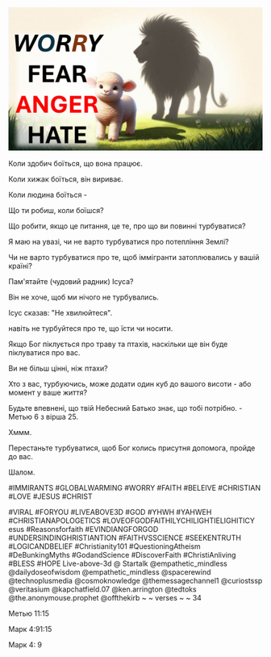 ![Video cover image](../cover.jpg "cover photo")

Коли здобич боїться, що вона працює.

Коли хижак боїться, він вириває.

Коли людина боїться -

Що ти робиш, коли боїшся?

Що робити, якщо це питання, це те, про що ви повинні турбуватися?

Я маю на увазі, чи не варто турбуватися про потепління Землі?

Чи не варто турбуватися про те, щоб іммігранти затоплювались у вашій країні?

Пам'ятайте (чудовий радник) Ісуса?

Він не хоче, щоб ми нічого не турбувались.

Ісус сказав: "Не хвилюйтеся".

навіть не турбуйтеся про те, що їсти чи носити.

Якщо Бог піклується про траву та птахів, наскільки ще він буде піклуватися про вас.

Ви не більш цінні, ніж птахи?

Хто з вас, турбуючись, може додати один куб до вашого висоти - або момент у ваше життя?

Будьте впевнені, що твій Небесний Батько знає, що тобі потрібно. - Метью 6 з вірша 25.

Хммм.

Перестаньте турбуватися, щоб Бог колись присутня допомога, пройде до вас.

Шалом.


#IMMIRANTS #GLOBALWARMING #WORRY #FAITH #BELEIVE #CHRISTIAN #LOVE #JESUS ​​#CHRIST

#VIRAL #FORYOU #LIVEABOVE3D #GOD #YHWH #YAHWEH #CHRISTIANAPOLOGETICS #LOVEOFGODFAITHILYCHILIGHTIELIGHITICY esus #Reasonsforfaith #EVINDIANGFORGOD #UNDERSINDINGHRISTIANTION #FAITHVSSCIENCE #SEEKENTRUTH #LOGICANDBELIEF #Christianity101 #QuestioningAtheism #DeBunkingMyths #GodandScience #DiscoverFaith #ChristiAnliving #BLESS #HOPE Live-above-3d @ Startalk @empathetic_mindless @dailydoseofwisdom @empathetic_mindless @spacerewind @technoplusmedia @cosmoknowledge @themessagechannel1 @curiostssp @veritasium @kapchatfield.07 @ken.arrington @tedtoks @the.anonymouse.prophet @offthekirb ~ ~ verses ~ ~ 34

Метью 11:15


Марк 4:91:15

Марк 4: 9